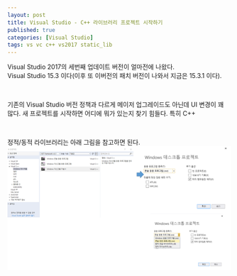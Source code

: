 ```yaml
---
layout: post
title: Visual Studio - C++ 라이브러리 프로젝트 시작하기
published: true
categories: [Visual Studio]
tags: vs vc c++ vs2017 static_lib
---
```

Visual Studio 2017의 세번째 업데이트 버전이 얼마전에 나왔다.  
Visual Studio 15.3 이다(이후 또 이버전의 패치 버전이 나와서 지금은 15.3.1 이다).
  
<br>    
  
기존의 Visual Studio 버전 정책과 다르게 메이저 업그레이드도 아닌데 UI 변경이 꽤 많다. 
새 프로젝트를 시작하면 어디에 뭐가 있는지 찾기 힘들다. 특히 C++  
  
<br>    
  
정적/동적 라이브러리는 아래 그림을 참고하면 된다.    
![](/images/vs/vs_2017_0904_01.PNG)  
  